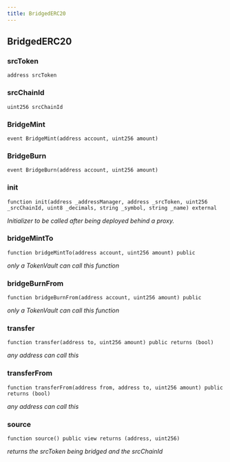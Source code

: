 ```yaml
---
title: BridgedERC20
---
```


## BridgedERC20

### srcToken

```solidity
address srcToken
```

### srcChainId

```solidity
uint256 srcChainId
```

### BridgeMint

```solidity
event BridgeMint(address account, uint256 amount)
```

### BridgeBurn

```solidity
event BridgeBurn(address account, uint256 amount)
```

### init

```solidity
function init(address _addressManager, address _srcToken, uint256 _srcChainId, uint8 _decimals, string _symbol, string _name) external
```

_Initializer to be called after being deployed behind a proxy._

### bridgeMintTo

```solidity
function bridgeMintTo(address account, uint256 amount) public
```

_only a TokenVault can call this function_

### bridgeBurnFrom

```solidity
function bridgeBurnFrom(address account, uint256 amount) public
```

_only a TokenVault can call this function_

### transfer

```solidity
function transfer(address to, uint256 amount) public returns (bool)
```

_any address can call this_

### transferFrom

```solidity
function transferFrom(address from, address to, uint256 amount) public returns (bool)
```

_any address can call this_

### source

```solidity
function source() public view returns (address, uint256)
```

_returns the srcToken being bridged and the srcChainId_
